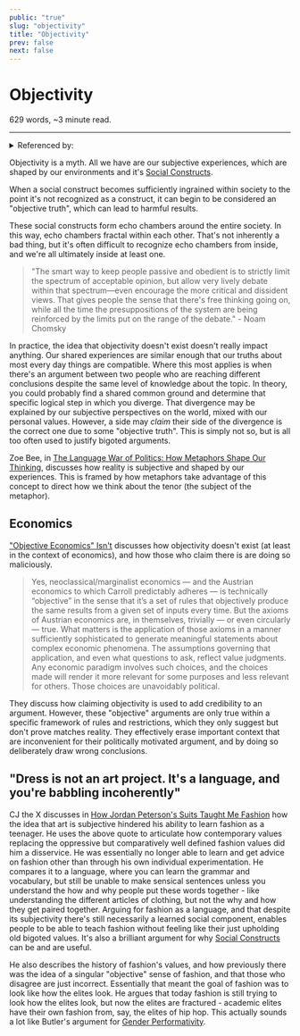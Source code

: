 ```yaml
---
public: "true"
slug: "objectivity"
title: "Objectivity"
prev: false
next: false
---
```

<script setup>
import { data } from '../../git.data.ts';
import { useData } from 'vitepress';
const pageData = useData();
</script>
<h1 class="p-name">Objectivity</h1>
<p>629 words, ~3 minute read. <span v-html="data[`site/${pageData.page.value.relativePath}`]" /></p>
<hr/>

<details><summary>Referenced by:</summary><a href="/garden/scientific-constructivism/index.md">Scientific Constructivism</a></details>

Objectivity is a myth. All we have are our subjective experiences, which are shaped by our environments and it's [Social Constructs](/garden/social-constructs/index.md).

When a social construct becomes sufficiently ingrained within society to the point it's not recognized as a construct, it can begin to be considered an "objective truth", which can lead to harmful results.

These social constructs form echo chambers around the entire society. In this way, echo chambers fractal within each other. That's not inherently a bad thing, but it's often difficult to recognize echo chambers from inside, and we're all ultimately inside at least one.

> "The smart way to keep people passive and obedient is to strictly limit the spectrum of acceptable opinion, but allow very lively debate within that spectrum—even encourage the more critical and dissident views. That gives people the sense that there's free thinking going on, while all the time the presuppositions of the system are being reinforced by the limits put on the range of the debate." - Noam Chomsky

In practice, the idea that objectivity doesn't exist doesn't really impact anything. Our shared experiences are similar enough that our truths about most every day things are compatible. Where this most applies is when there's an argument between two people who are reaching different conclusions despite the same level of knowledge about the topic. In theory, you could probably find a shared common ground and determine that specific logical step in which you diverge. That divergence may be explained by our subjective perspectives on the world, mixed with our personal values. However, a side may _claim_ their side of the divergence is the correct one due to some "objective truth". This is simply not so, but is all too often used to justify bigoted arguments.

Zoe Bee, in [The Language War of Politics: How Metaphors Shape Our Thinking](https://www.youtube.com/watch?v=4pPNV_B-Hpc), discusses how reality is subjective and shaped by our experiences. This is framed by how metaphors take advantage of this concept to direct how we think about the tenor (the subject of the metaphor).

## Economics

["Objective Economics" Isn't](https://c4ss.org/content/59895) discusses how objectivity doesn't exist (at least in the context of economics), and how those who claim there is are doing so maliciously.

> Yes, neoclassical/marginalist economics — and the Austrian economics to which Carroll predictably adheres — is technically “objective” in the sense that it’s a set of rules that objectively produce the same results from a given set of inputs every time. But the axioms of Austrian economics are, in themselves, trivially — or even circularly — true. What matters is the application of those axioms in a manner sufficiently sophisticated to generate meaningful statements about complex economic phenomena. The assumptions governing that application, and even what questions to ask, reflect value judgments. Any economic paradigm involves such choices, and the choices made will render it more relevant for some purposes and less relevant for others. Those choices are unavoidably political.

They discuss how claiming objectivity is used to add credibility to an argument. However, these "objective" arguments are only true within a specific framework of rules and restrictions, which they only suggest but don't prove matches reality. They effectively erase important context that are inconvenient for their politically motivated argument, and by doing so deliberately draw wrong conclusions.

## "Dress is not an art project. It's a language, and you're babbling incoherently"

CJ the X discusses in [How Jordan Peterson's Suits Taught Me Fashion](https://www.youtube.com/watch?v=LpHFcylNGqg) how the idea that art is subjective hindered his ability to learn fashion as a teenager. He uses the above quote to articulate how contemporary values replacing the oppressive but comparatively well defined fashion values did him a disservice. He was essentially no longer able to learn and get advice on fashion other than through his own individual experimentation. He compares it to a language, where you can learn the grammar and vocabulary, but still be unable to make sensical sentences unless you understand the how and why people put these words together - like understanding the different articles of clothing, but not the why and how they get paired together. Arguing for fashion as a language, and that despite its subjectivity there's still necessarily a learned social component, enables people to be able to teach fashion without feeling like their just upholding old bigoted values. It's also a brilliant argument for why [Social Constructs](/garden/social-constructs/index.md) can be and are useful.

He also describes the history of fashion's values, and how previously there was the idea of a singular "objective" sense of fashion, and that those who disagree are just incorrect. Essentially that meant the goal of fashion was to look like how the elites look. He argues that today fashion is still trying to look how the elites look, but now the elites are fractured - academic elites have their own fashion from, say, the elites of hip hop. This actually sounds a lot like Butler's argument for [Gender Performativity](/garden/gender-performativity/index.md).